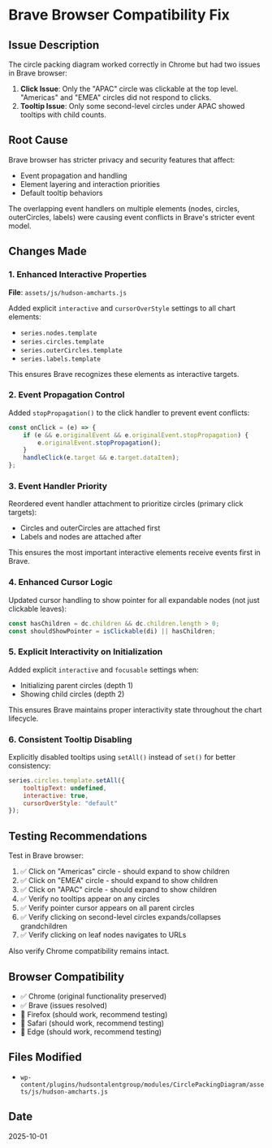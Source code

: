 # Brave Browser Compatibility Fix

## Issue Description
The circle packing diagram worked correctly in Chrome but had two issues in Brave browser:

1. **Click Issue**: Only the "APAC" circle was clickable at the top level. "Americas" and "EMEA" circles did not respond to clicks.
2. **Tooltip Issue**: Only some second-level circles under APAC showed tooltips with child counts.

## Root Cause
Brave browser has stricter privacy and security features that affect:
- Event propagation and handling
- Element layering and interaction priorities
- Default tooltip behaviors

The overlapping event handlers on multiple elements (nodes, circles, outerCircles, labels) were causing event conflicts in Brave's stricter event model.

## Changes Made

### 1. Enhanced Interactive Properties
**File**: `assets/js/hudson-amcharts.js`

Added explicit `interactive` and `cursorOverStyle` settings to all chart elements:
- `series.nodes.template`
- `series.circles.template`
- `series.outerCircles.template`
- `series.labels.template`

This ensures Brave recognizes these elements as interactive targets.

### 2. Event Propagation Control
Added `stopPropagation()` to the click handler to prevent event conflicts:
```javascript
const onClick = (e) => {
	if (e && e.originalEvent && e.originalEvent.stopPropagation) {
		e.originalEvent.stopPropagation();
	}
	handleClick(e.target && e.target.dataItem);
};
```

### 3. Event Handler Priority
Reordered event handler attachment to prioritize circles (primary click targets):
- Circles and outerCircles are attached first
- Labels and nodes are attached after

This ensures the most important interactive elements receive events first in Brave.

### 4. Enhanced Cursor Logic
Updated cursor handling to show pointer for all expandable nodes (not just clickable leaves):
```javascript
const hasChildren = dc.children && dc.children.length > 0;
const shouldShowPointer = isClickable(di) || hasChildren;
```

### 5. Explicit Interactivity on Initialization
Added explicit `interactive` and `focusable` settings when:
- Initializing parent circles (depth 1)
- Showing child circles (depth 2)

This ensures Brave maintains proper interactivity state throughout the chart lifecycle.

### 6. Consistent Tooltip Disabling
Explicitly disabled tooltips using `setAll()` instead of `set()` for better consistency:
```javascript
series.circles.template.setAll({ 
	tooltipText: undefined,
	interactive: true,
	cursorOverStyle: "default"
});
```

## Testing Recommendations

Test in Brave browser:
1. ✅ Click on "Americas" circle - should expand to show children
2. ✅ Click on "EMEA" circle - should expand to show children
3. ✅ Click on "APAC" circle - should expand to show children
4. ✅ Verify no tooltips appear on any circles
5. ✅ Verify pointer cursor appears on all parent circles
6. ✅ Verify clicking on second-level circles expands/collapses grandchildren
7. ✅ Verify clicking on leaf nodes navigates to URLs

Also verify Chrome compatibility remains intact.

## Browser Compatibility
- ✅ Chrome (original functionality preserved)
- ✅ Brave (issues resolved)
- 🔄 Firefox (should work, recommend testing)
- 🔄 Safari (should work, recommend testing)
- 🔄 Edge (should work, recommend testing)

## Files Modified
- `wp-content/plugins/hudsontalentgroup/modules/CirclePackingDiagram/assets/js/hudson-amcharts.js`

## Date
2025-10-01
